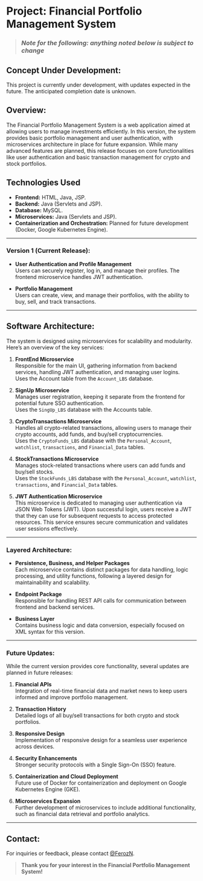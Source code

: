 # Project: Financial Portfolio Management System

>### *Note for the following: anything noted below is subject to change*

## Concept Under Development:

This project is currently under development, with updates expected in the future. The anticipated completion date is unknown.

## Overview:

The Financial Portfolio Management System is a web application aimed at allowing users to manage investments efficiently. In this version, the system provides basic portfolio management and user authentication, with microservices architecture in place for future expansion. While many advanced features are planned, this release focuses on core functionalities like user authentication and basic transaction management for crypto and stock portfolios.

## Technologies Used
- **Frontend:** HTML, Java, JSP.
- **Backend:** Java (Servlets and JSP).
- **Database:** MySQL.
- **Microservices:** Java (Servlets and JSP).
- **Containerization and Orchestration:** Planned for future development (Docker, Google Kubernetes Engine).

---

### **Version 1 (Current Release)**:
- **User Authentication and Profile Management**  
  Users can securely register, log in, and manage their profiles. The frontend microservice handles JWT authentication.

- **Portfolio Management**  
  Users can create, view, and manage their portfolios, with the ability to buy, sell, and track transactions.

---

## Software Architecture:

The system is designed using microservices for scalability and modularity. Here’s an overview of the key services:

1. **FrontEnd Microservice**  
   Responsible for the main UI, gathering information from backend services, handling JWT authentication, and managing user logins.  
   Uses the Account table from the `Account_LBS` database.

2. **SignUp Microservice**  
   Manages user registration, keeping it separate from the frontend for potential future SSO authentication.  
   Uses the `SingUp_LBS` database with the Accounts table.

3. **CryptoTransactions Microservice**  
   Handles all crypto-related transactions, allowing users to manage their crypto accounts, add funds, and buy/sell cryptocurrencies.  
   Uses the `CryptoFunds_LBS` database with the `Personal_Account`, `watchlist`, `transactions`, and `Financial_Data` tables.

4. **StockTransactions Microservice**  
   Manages stock-related transactions where users can add funds and buy/sell stocks.  
   Uses the `StockFunds_LBS` database with the `Personal_Account`, `watchlist`, `transactions`, and `Financial_Data` tables.

5. **JWT Authentication Microservice**  
   This microservice is dedicated to managing user authentication via JSON Web Tokens (JWT). Upon successful login, users receive a JWT that they can use for subsequent requests to access 
   protected resources. This service ensures secure communication and validates user sessions effectively.

---

### **Layered Architecture**:
- **Persistence, Business, and Helper Packages**  
  Each microservice contains distinct packages for data handling, logic processing, and utility functions, following a layered design for maintainability and scalability.

- **Endpoint Package**  
  Responsible for handling REST API calls for communication between frontend and backend services.

- **Business Layer**  
  Contains business logic and data conversion, especially focused on XML syntax for this version.

---

### **Future Updates**:
While the current version provides core functionality, several updates are planned in future releases:

1. **Financial APIs**  
   Integration of real-time financial data and market news to keep users informed and improve portfolio management.

2. **Transaction History**  
   Detailed logs of all buy/sell transactions for both crypto and stock portfolios.

3. **Responsive Design**  
   Implementation of responsive design for a seamless user experience across devices.

4. **Security Enhancements**  
   Stronger security protocols with a Single Sign-On (SSO) feature.

5. **Containerization and Cloud Deployment**  
   Future use of Docker for containerization and deployment on Google Kubernetes Engine (GKE).

6. **Microservices Expansion**  
   Further development of microservices to include additional functionality, such as financial data retrieval and portfolio analytics.

---

## Contact:

For inquiries or feedback, please contact [@FerozN](https://github.com/FerozN/).

>**Thank you for your interest in the Financial Portfolio Management System!**
